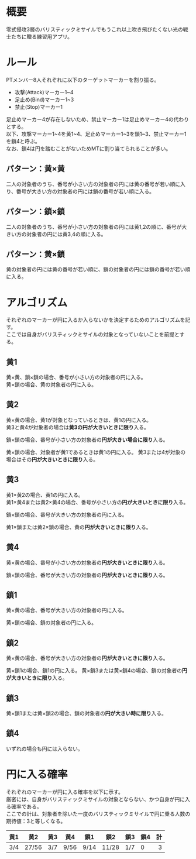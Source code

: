 # 概要
零式侵攻3層のバリスティックミサイルでもうこれ以上吹き飛びたくない光の戦士たちに贈る練習用アプリ。

# ルール
PTメンバー8人それぞれに以下のターゲットマーカーを割り振る。  
* 攻撃(Attack)マーカー1~4
* 足止め(Bind)マーカー1~3
* 禁止(Stop)マーカー1

足止めマーカー4が存在しないため、禁止マーカー1は足止めマーカー4の代わりとする。  
以下、攻撃マーカー1~4を黄1~4、足止めマーカー1~3を鎖1~3、禁止マーカー1を鎖4と呼ぶ。  
なお、鎖4は円を踏むことがないためMTに割り当てられることが多い。

## パターン：黄×黄
二人の対象者のうち、番号が小さい方の対象者の円には黄の番号が若い順に入り、番号が大きい方の対象者の円には鎖の番号が若い順に入る。  

## パターン：鎖×鎖
二人の対象者のうち、番号が小さい方の対象者の円には黄1,2の順に、番号が大きい方の対象者の円には黄3,4の順に入る。

## パターン：黄×鎖
黄の対象者の円には黄の番号が若い順に、鎖の対象者の円には鎖の番号が若い順に入る。

# アルゴリズム
それぞれのマーカーが円に入るか入らないかを決定するためのアルゴリズムを記す。  
ここでは自身がバリスティックミサイルの対象となっていないことを前提とする。

## 黄1
黄×黄、鎖×鎖の場合、番号が小さい方の対象者の円に入る。  
黄×鎖の場合、黄の対象者の円に入る。

## 黄2
黄×黄の場合、黄1が対象となっているときは、黄1の円に入る。  
黄3と黄4が対象者の場合は**黄3の円が大きいときに限り**入る。  

鎖×鎖の場合、番号が小さい方の対象者の**円が大きい場合に限り**入る。

黄×鎖の場合、対象者が黄1であるときは黄1の円に入る。
黄3または4が対象の場合はその**円が大きいときに限り**入る。

## 黄3
黄1×黄2の場合、黄1の円に入る。  
黄1×黄4または黄2×黄4の場合、番号が小さい方の**円が大きいときに限り**入る。

鎖×鎖の場合、番号が大きい方の対象者の円に入る。

黄1×鎖または黄2×鎖の場合、黄の**円が大きいときに限り**入る。

## 黄4
黄×黄の場合、番号が小さい方の対象者の**円が大きいときに限り**入る。

鎖×鎖の場合、番号が大きい方の対象者の**円が大きいときに限り**入る。

## 鎖1
黄×黄の場合、番号が大きい方の対象者の円に入る。

黄×鎖の場合、鎖の対象者の円に入る。

## 鎖2
黄×黄の場合、番号が大きい方の対象者の**円が大きいときに限り**入る。

黄×鎖1の場合、鎖1の円に入る。
黄×鎖3または黄×鎖4の場合、鎖の対象者の**円が大きいときに限り**入る。

## 鎖3
黄×鎖1または黄×鎖2の場合、鎖の対象者の**円が大きい時に限り**入る。

## 鎖4
いずれの場合も円には入らない。

# 円に入る確率
それぞれのマーカーが円に入る確率を以下に示す。  
厳密には、自身がバリスティックミサイルの対象とならない、かつ自身が円に入る確率である。  
ここでの計は、対象者を除いた一度のバリスティックミサイルで円に乗る人数の期待値：3と等しくなる。

|  黄1  |  黄2  |  黄3  |  黄4  |  鎖1  |  鎖2  |  鎖3  |  鎖4  |  計 |
|:------|-------|-------|-------|-------|-------|-------|-------|----:|
|  3/4  | 27/56 |  3/7  |  9/56 |  9/14 | 11/28 |  1/7  |   0   |  3  |
